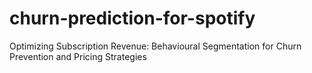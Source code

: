 # churn-prediction-for-spotify
Optimizing Subscription Revenue: Behavioural Segmentation for Churn Prevention and Pricing Strategies
